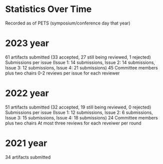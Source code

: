 # Statistics Over Time
Recorded as of PETS (symposium/conference day that year)


# 2023 year

61 artifacts submitted (33 accepted, 27 still being reviewed, 1 rejected)
Submissions per issue (Issue 1: 14 submissions, Issue 2: 14 submissions, Issue 3: 12 submissions, Issue 4: 21 submissions)
45 Committee members plus two chairs
0-2 reviews per issue for each reviewer



# 2022 year 

51 artifacts submitted (32 accepted, 19  still being reviewed, 0 rejected)
Submissions per issue (Issue 1: 12 submissions, Issue 2:  6 submissions, Issue 3:  15 submissions, Issue 4: 18 submissions)
24 Committee members plus two chairs
At most three reviews for each reveiwer per round

# 2021 year

34 artifacts submitted

